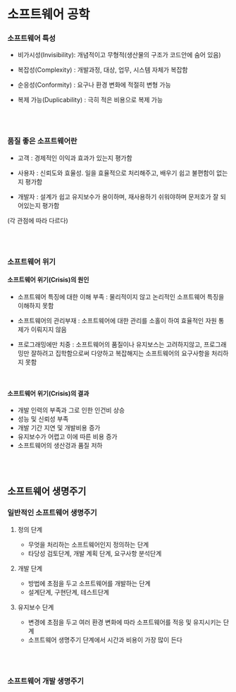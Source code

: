 # 소프트웨어 공학

### 소프트웨어 특성
- 비가시성(Invisibility): 개념적이고 무형적(생산물의 구조가 코드안에 숨어 있음)
- 복잡성(Complexity) : 개발과정, 대상, 업무, 시스템 자체가 복잡함
  
- 순응성(Conformity) : 요구나 환경 변화에 적절히 변형 가능
- 복제 가능(Duplicability) : 극히 적은 비용으로 복제 가능

<br><br>

### 품질 좋은 소프트웨어란
- 고객 : 경제적인 이익과 효과가 있는지 평가함
- 사용자 : 신뢰도와 효율성. 일을 효율적으로 처리해주고, 배우기 쉽고 불편함이 없는지 평가함
  
- 개발자 : 설계가 쉽고 유지보수가 용이하며, 재사용하기 쉬워야하며 문저호가 잘 되어있는지 평가함
  
(각 관점에 따라 다르다)

<br><br>

### 소프트웨어 위기
#### 소프트웨어 위기(Crisis)의 원인
- 소프트웨어 특징에 대한 이해 부족 : 물리적이지 않고 논리적인 소프트웨어 특징을 이해하지 못함
- 소프트웨어의 관리부재 : 소프트웨어에 대한 관리를 소홀이 하여 효율적인 자원 통제가 이뤄지지 않음

- 프로그래밍에만 치중 : 소프트웨어의 품질이나 유지보스는 고려하지않고, 프로그래밍만 잘하려고 집학함으로써 다양하고 복잡해지는 소프트웨어의 요구사항을 처리하지 못함

<br>

#### 소프트웨어 위기(Crisis)의 결과
- 개발 인력의 부족과 그로 인한 인건비 상승
- 성능 및 신뢰성 부족
- 개발 기간 지연 및 개발비용 증가
- 유지보수가 어렵고 이에 따른 비용 증가
- 소프트웨어의 생산겅과 품질 저하

<br><br>

## 소프트웨어 생명주기

### 일반적인 소프트웨어 생명주기
1. 정의 단계
   - 무엇을 처리하는 소프트웨어인지 정의하는 단계
   - 타당성 검토단계, 개발 계획 단계, 요구사항 분석단계

2. 개발 단계
    - 방법에 초점을 두고 소프트웨어를 개발하는 단계
    - 설계단계, 구현단계, 테스트단계

3. 유지보수 단계
    - 변경에 초점을 두고 여러 환경 변화에 따라 소프트웨어를 적응 및 유지시키는 단계
    - 소프트웨어 생명주기 단계에서 시간과 비용이 가장 많이 든다

<br><br>

### 소프트웨어 개발 생명주기 